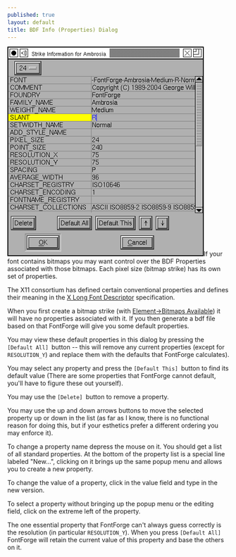 ```yaml
---
published: true
layout: default
title: BDF Info (Properties) Dialog
---
```


![BDF Info dialog](bdfinfo.png)If your font contains bitmaps you may
want control over the BDF Properties associated with those bitmaps. Each
pixel size (bitmap strike) has its own set of properties.

The X11 consortium has defined certain conventional properties and
defines their meaning in the [X Long Font
Descriptor](http://ftp.xfree86.org/pub/XFree86/4.5.0/doc/xlfd.txt)
specification.

When you first create a bitmap strike (with [Element-\>Bitmaps
Available](elementmenu.html#Bitmaps)) it will have no properties
associated with it. If you then generate a bdf file based on that
FontForge will give you some default properties.

You may view these default properties in this dialog by pressing the
`[Default All] `button -- this will remove any current properties
(except for `RESOLUTION_Y`) and replace them with the defaults that
FontForge calculates).

You may select any property and press the `[Default This] `button to
find its default value (There are some properties that FontForge cannot
default, you'll have to figure these out yourself).

You may use the `[Delete] `button to remove a property.

You may use the up and down arrows buttons to move the selected property
up or down in the list (as far as I know, there is no functional reason
for doing this, but if your esthetics prefer a different ordering you
may enforce it).

To change a property name depress the mouse on it. You should get a list
of all standard properties. At the bottom of the property list is a
special line labeled "New...", clicking on it brings up the same popup
menu and allows you to create a new property.

To change the value of a property, click in the value field and type in
the new version.

To select a property without bringing up the popup menu or the editing
field, click on the extreme left of the property.

The one essential property that FontForge can't always guess correctly
is the resolution (in particular `RESOLUTION_Y`). When you press
`[Default All] `FontForge will retain the current value of this property
and base the others on it.
